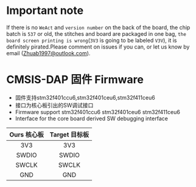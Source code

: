 # Important note

If there is no `WeAct` and `version number` on the back of the board, the chip batch is `537` or old, the stitches and board are packaged in one bag, `the board screen printing is wrong`(`3V3` is going to be labeled `V3V`), it is definitely pirated.Please comment on issues if you can, or let us know by email (Zhuab1997@outlook.com).

# CMSIS-DAP 固件 Firmware

* 固件支持stm32f401ccu6,stm32f401ceu6,stm32f411ceu6
* 接口为核心板引出的SW调试接口
* Firmware support stm32f401ccu6 stm32f401ceu6 stm32f411ceu6
* Interface for the core board derived SW debugging interface

|Ours 核心板|Target 目标板|
|:--:|:--:|
|3V3|3V3|
|SWDIO|SWDIO|
|SWCLK|SWCLK|
|GND|GND|
